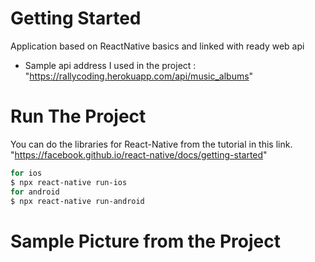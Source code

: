 
# Getting Started
Application based on ReactNative basics and linked with ready web api 
- Sample api address I used in the project : "https://rallycoding.herokuapp.com/api/music_albums"

# Run The Project
You can do the libraries for React-Native from the tutorial in this link. "https://facebook.github.io/react-native/docs/getting-started"
```sh
for ios
$ npx react-native run-ios
for android
$ npx react-native run-android
```
# Sample Picture from the Project
